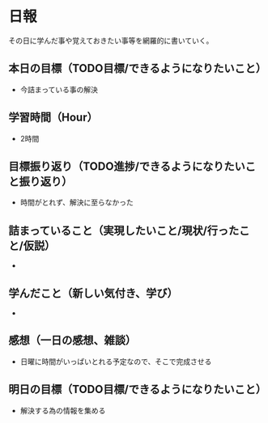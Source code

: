 # 日報
その日に学んだ事や覚えておきたい事等を網羅的に書いていく。
## 本日の目標（TODO目標/できるようになりたいこと）
- 今詰まっている事の解決
## 学習時間（Hour）
- 2時間
## 目標振り返り（TODO進捗/できるようになりたいこと振り返り）
- 時間がとれず、解決に至らなかった
## 詰まっていること（実現したいこと/現状/行ったこと/仮説）
- 
## 学んだこと（新しい気付き、学び）
- 
## 感想（一日の感想、雑談）
- 日曜に時間がいっぱいとれる予定なので、そこで完成させる
## 明日の目標（TODO目標/できるようになりたいこと）
- 解決する為の情報を集める